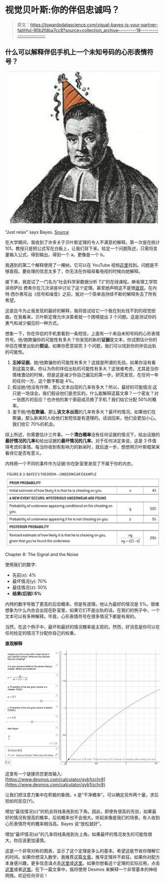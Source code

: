 # 视觉贝叶斯:你的伴侣忠诚吗？

> 原文：<https://towardsdatascience.com/visual-bayes-is-your-partner-faithful-90b2fdba7cc8?source=collection_archive---------19----------------------->

## 什么可以解释伴侣手机上一个未知号码的心形表情符号？

![](img/1cf6fd7e8b2da3965bd4ad7ed9cb7625.png)

“Just relax” says Bayes. [Source](https://github.com/ChristianSch)

在大学期间，我收到了许多关于贝叶斯定理的令人不满意的解释。第一次是在统计 101。教授只是把公式写在白板上，让我们背下来。给定一个问题陈述，只需将变量输入公式，得到输出，得到一个 a。更像是一个 b。

我遇到的第二个解释使用了一棵树。它可以在 YouTube 视频[这里](https://www.youtube.com/watch?v=2Df1sDAyRvQ)找到。问题是不够直观。要处理的信息太多了，你无法在你祖母看电视的时候向她解释。

接下来，我尝试了一门名为“社会科学家数据分析 T2”的在线课程。麻省理工学院讲师萨拉·费希尔在几次讲座中讨论了这个定理。甚至她声明这不是很[直观](https://www.youtube.com/watch?v=dtP57hfBW0Y)。在内特·西尔弗写出《信号和噪音》之前，我对一个简单且持续不断的解释失去了所有希望。

这是迄今为止我发现的最好的解释，我将尝试给它一个我在别处找不到的视觉扭曲。在我看来，贝叶斯定理允许决策者就一个困境提出 3 个问题。这是测试你的勇气和减少偏见的一种方式。

想象一下，你在伴侣的手机里看到一条短信，上面有一个来自未知号码的心形表情符号。他/她欺骗你的可能性有多大？你发现的新的**证据**是文本，你试图估计你的伴侣在哪里出轨的**假设**。如果你愿意探究 3 个问题，我们可以找到你的伴侣出轨的可能性。

1.  **忘掉证据**。她/他欺骗你的可能性有多大？这就是所谓的先验。如果你没有看到这篇文章，你认为你的伴侣出轨的可能性有多大？这很难考虑，尤其是当你情绪激动的时候，但是这是减少你自己偏见的第一步。研究发现，在任何一年的任何一方，这个数字都是 4%。
2.  假设她/他没有作弊，那么文本出现的几率有多大？所以，最好的可能情况:这只是一场误会。我们假设他们是忠实的。什么能解释这篇文章？一个密友？对一张图片的反应？也许他的某个家庭成员换了手机？我们给它分配 50%的概率。
3.  鉴于她/他**在欺骗**，那么**该文本出现**的几率有多大？最坏的情况。如果他们在欺骗，那么新来的人给他们发短信是有道理的。话说回来，他们会更加小心。我们给它 70%的机会。

综上所述，你需要估计三件事。一个**清白概率**没有任何证据的情况下，给出证据的**最好情况的几率**和给出证据的**最坏情况的几率**。对于任何决定来说，这是 3 件值得考虑的事情。每当你收到有影响力的新闻时，就后退一步，想想用贝叶斯框架来看待它是否有意义。

内特用一个不同的事件作为证据:你在卧室里发现了不属于你的内衣。

![](img/b0176449837b6bd2dc931fc472255c62.png)

Chapter 8: The Signal and the Noise

使用我们的数字:

*   先前(x): 4%
*   最坏情况(y): 70%
*   最佳情况(z): 50%
*   **结果(后验):5%**

内特的数字导致了更高的后验概率。但是有道理。他认为最好的情况是 5%。很难想象为什么内衣会出现在卧室里，如果它们不是出轨的话。在我们的例子中，一个文本可以有多种解释。毕竟，心形表情符号在很多情况下都是有用的。

当然，在这个例子中，最坏和最好的情况概率是主观的。然而，好消息是你可以在任何给定的情况下分配你自己的权重。

**直观解释**

![](img/3f294ddcd8ae82c9f5c50245fdeca2ff.png)

这里有一个链接供您更改输入:
[https://www.desmos.com/calculator/gyb1jzchr8](https://www.desmos.com/calculator/gyb1jzchr8)

让我们把注意力集中在积极的象限。x 是“干净概率”。可以确定另外两个量，求后验如何反应(Y)。

增加“最佳情况(c)”的机会将线条拖到右下角。因此，即使有很高的先验，如果最好的情况有很高的概率，后验概率也不会很大。听起来像是我们的场景。有人收到心形表情符号的概率相当高。Bayes 说“放松就好”。

增加“最坏情况(a)”的几率将线条拖到左上角。如果最坏的情况发生的可能性很大，你应该更加谨慎。

这是一个非常对称的图表，显示了这个定理是多么的基本。希望这能节省你理解它的时间。如果你想深入数学，我推荐这篇[文章](https://betterexplained.com/articles/an-intuitive-and-short-explanation-of-bayes-theorem/)。推导定理并不疯狂。如果你对配方本身感兴趣，更多信息请点击[这里](https://brilliant.org/wiki/bayes-theorem/)或[这里](https://calumsblog.com/2012/01/25/derivation-of-bayes-theorem/)。如果你想看这个定理的实际应用，点击[这里](https://en.akinator.com/)或者[这里](https://stats.stackexchange.com/questions/323269/simple-real-world-examples-for-teaching-bayesian-statistics)。在下一篇文章中，我将使用 Desmos 来解释一个非常基本的神经网络。欢迎任何评论！
